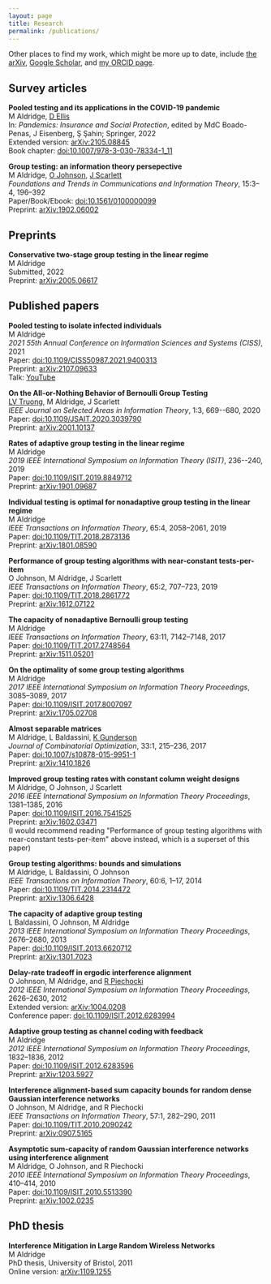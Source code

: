 ```yaml
---
layout: page
title: Research
permalink: /publications/
---
```


Other places to find my work, which might be more up to date, include [the arXiv](https://arxiv.org/a/0000-0002-9347-1586.html), [Google Scholar](https://scholar.google.co.uk/citations?user=UJShxDIAAAAJ), and [my ORCID page](https://orcid.org/0000-0002-9347-1586).

## Survey articles

**Pooled testing and its applications in the COVID-19 pandemic**  
M Aldridge, [D Ellis](https://sites.google.com/view/davidellismath)  
In: *Pandemics: Insurance and Social Protection*, edited by MdC Boado-Penas, J Eisenberg, Ş Şahin‬‬‬; Springer, 2022  
Extended version: [arXiv:2105.08845](https://arxiv.org/abs/2105.08845)  
Book chapter: [doi:10.1007/978-3-030-78334-1_11](https://doi.org/10.1007/978-3-030-78334-1_11)

**Group testing: an information theory persepective**  
M Aldridge, [O Johnson](https://people.maths.bris.ac.uk/~maotj/), [J Scarlett](https://www.comp.nus.edu.sg/~scarlett/)  
*Foundations and Trends in Communications and Information Theory*, 15:3–4, 196–392  
Paper/Book/Ebook: [doi:10.1561/0100000099](https://doi.org/10.1561/0100000099)  
Preprint: [arXiv:1902.06002](https://arxiv.org/abs/1902.06002)  

## Preprints

**Conservative two-stage group testing in the linear regime**  
M Aldridge  
Submitted, 2022  
Preprint: [arXiv:2005.06617](https://arxiv.org/abs/2005.06617)

## Published papers

**Pooled testing to isolate infected individuals**  
M Aldridge  
*2021 55th Annual Conference on Information Sciences and Systems (CISS)*, 2021  
Paper: [doi:10.1109/CISS50987.2021.9400313](https://doi.org/10.1109/CISS50987.2021.9400313)  
Preprint: [arXiv:2107.09633](https://arxiv.org/abs/2107.09633)  
Talk: [YouTube](https://www.youtube.com/watch?v=m-3e6OdBYZg)

**On the All-or-Nothing Behavior of Bernoulli Group Testing**  
[LV Truong](https://sites.google.com/site/truongvinhlan), M Aldridge, J Scarlett  
*IEEE Journal on Selected Areas in Information Theory*, 1:3, 669--680, 2020  
Paper: [doi:10.1109/JSAIT.2020.3039790](https://doi.org/10.1109/JSAIT.2020.3039790)  
Preprint: [arXiv:2001.10137](https://arxiv.org/abs/2001.10137)

**Rates of adaptive group testing in the linear regime**  
M Aldridge  
*2019 IEEE International Symposium on Information Theory (ISIT)*, 236--240, 2019    
Paper: [doi:10.1109/ISIT.2019.8849712](https://doi.org/10.1109/ISIT.2019.8849712)  
Preprint: [arXiv:1901.09687](https://arxiv.org/abs/1901.09687)

**Individual testing is optimal for nonadaptive group testing in the linear regime**  
M Aldridge  
*IEEE Transactions on Information Theory*, 65:4, 2058–2061, 2019    
Paper: [doi:10.1109/TIT.2018.2873136](https://doi.org/10.1109/TIT.2018.2873136)    
Preprint: [arXiv:1801.08590](https://arxiv.org/abs/1801.08590)    

**Performance of group testing algorithms with near-constant tests-per-item**  
O Johnson, M Aldridge, J Scarlett  
*IEEE Transactions on Information Theory*, 65:2, 707–723, 2019  
Paper: [doi:10.1109/TIT.2018.2861772](https://doi.org/10.1109/TIT.2018.2861772)  
Preprint: [arXiv:1612.07122](https://arxiv.org/abs/1612.07122)  

**The capacity of nonadaptive Bernoulli group testing**  
M Aldridge  
*IEEE Transactions on Information Theory*, 63:11, 7142–7148, 2017  
Paper: [doi:10.1109/TIT.2017.2748564](https://doi.org/10.1109/TIT.2017.2748564)  
Preprint: [arXiv:1511.05201](https://arxiv.org/abs/1511.05201)  

**On the optimality of some group testing algorithms**  
M Aldridge  
*2017 IEEE International Symposium on Information Theory Proceedings*, 3085–3089, 2017  
Paper: [doi:10.1109/ISIT.2017.8007097](https://doi.org/10.1109/ISIT.2017.8007097)  
Preprint: [arXiv:1705.02708](https://arxiv.org/abs/1705.02708)

**Almost separable matrices**  
M Aldridge, L Baldassini, [K Gunderson](https://server.math.umanitoba.ca/~kgunderson/)  
*Journal of Combinatorial Optimization*, 33:1, 215–236, 2017  
Paper: [doi:10.1007/s10878-015-9951-1](https://doi.org/10.1007/s10878-015-9951-1)  
Preprint: [arXiv:1410.1826](https://arxiv.org/abs/1410.1826)

**Improved group testing rates with constant column weight designs**  
M Aldridge, O Johnson, J Scarlett  
*2016 IEEE International Symposium on Information Theory Proceedings*, 1381–1385, 2016  
Paper: [doi:10.1109/ISIT.2016.7541525](https://doi.org/10.1109/ISIT.2016.7541525)  
Preprint: [arXiv:1602.03471](https://arxiv.org/abs/1602.03471)  
(I would recommend reading "Performance of group testing algorithms with near-constant tests-per-item" above instead, which is a superset of this paper)

**Group testing algorithms: bounds and simulations**  
M Aldridge, L Baldassini, O Johnson  
*IEEE Transactions on Information Theory*, 60:6, 1–17, 2014  
Paper: [doi:10.1109/TIT.2014.2314472](https://doi.org/10.1109/TIT.2014.2314472)  
Preprint: [arXiv:1306.6428](https://arxiv.org/abs/1306.6428)

**The capacity of adaptive group testing**  
L Baldassini, O Johnson, M Aldridge  
*2013 IEEE International Symposium on Information Theory Proceedings*, 2676–2680, 2013  
Paper: [doi:10.1109/ISIT.2013.6620712](https://doi.org/10.1109/ISIT.2013.6620712)  
Preprint: [arXiv:1301.7023](https://arxiv.org/abs/1301.7023)

**Delay-rate tradeoff in ergodic interference alignment**  
O Johnson, M Aldridge, and [R Piechocki](https://www.bristol.ac.uk/people/person/Robert-Piechocki-35f5f9bb-ee66-462c-8e8a-2de52e11ca81/)  
*2012 IEEE International Symposium on Information Theory Proceedings*, 2626–2630, 2012  
Extended version: [arXiv:1004.0208](https://arxiv.org/abs/1004.0208)  
Conference paper: [doi:10.1109/ISIT.2012.6283994](https://doi.org/10.1109/ISIT.2012.6283994)

**Adaptive group testing as channel coding with feedback**  
M Aldridge  
*2012 IEEE International Symposium on Information Theory Proceedings*, 1832–1836, 2012  
Paper: [doi:10.1109/ISIT.2012.6283596](https://doi.org/10.1109/ISIT.2012.6283596)  
Preprint: [arXiv:1203.5927](https://arxiv.org/abs/1203.5927)

**Interference alignment-based sum capacity bounds for random dense Gaussian interference networks**  
O Johnson, M Aldridge, and R Piechocki  
*IEEE Transactions on Information Theory*, 57:1, 282–290, 2011  
Paper: [doi:10.1109/TIT.2010.2090242](https://doi.org/10.1109/TIT.2010.2090242)  
Preprint: [arXiv:0907.5165](https://arxiv.org/abs/0907.5165)  

**Asymptotic sum-capacity of random Gaussian interference networks using interference alignment**  
M Aldridge, O Johnson, and R Piechocki  
*2010 IEEE International Symposium on Information Theory Proceedings*, 410–414, 2010  
Paper: [doi:10.1109/ISIT.2010.5513390](https://doi.org/10.1109/ISIT.2010.5513390)  
Preprint: [arXiv:1002.0235](https://arxiv.org/abs/1002.0235) 

## PhD thesis

**Interference Mitigation in Large Random Wireless Networks**  
M Aldridge  
PhD thesis, University of Bristol, 2011  
Online version: [arXiv:1109.1255](https://arxiv.org/abs/1109.1255)
